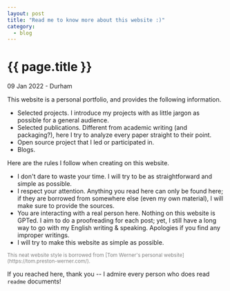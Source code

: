 ```yaml
---
layout: post
title: "Read me to know more about this website :)"
category: 
  - blog
---
```


{{ page.title }}
================

<p class="meta">09 Jan 2022 - Durham</p>

This website is a personal portfolio, and provides the following information.
- Selected projects. I introduce my projects with as little jargon as possible for a general audience.
- Selected publications. Different from academic writing (and packaging?), here I try to analyze every paper straight to their point. 
- Open source project that I led or participated in.
- Blogs. 

Here are the rules I follow when creating on this website.
- I don't dare to waste your time. I will try to be as straightforward and simple as possible. 
- I respect your attention. Anything you read here can only be found here; if they are borrowed from somewhere else (even my own material), I will make sure to provide the sources. 
- You are interacting with a real person here. Nothing on this website is GPTed. I aim to do a proofreading for each post; yet, I still have a long way to go with my English writing & speaking. Apologies if you find any improper writings.
- I will try to make this website as simple as possible. 
<p style="color: gray; font-size: smaller;"> This neat website style is borrowed from [Tom Werner's personal website](https://tom.preston-werner.com/).</p>

If you reached here, thank you -- I admire every person who does read `readme` documents! 
